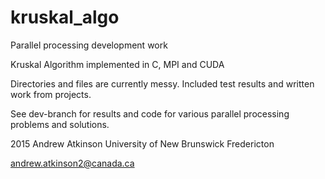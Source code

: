 # kruskal_algo
Parallel processing development work

Kruskal Algorithm implemented in C, MPI and CUDA

Directories and files are currently messy.  Included test results and written work from projects.

See dev-branch for results and code for various parallel processing problems and solutions.

2015 Andrew Atkinson
University of New Brunswick Fredericton

andrew.atkinson2@canada.ca
